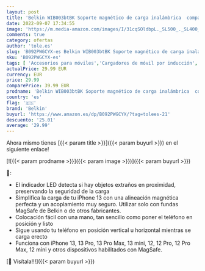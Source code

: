 ```yaml
---
layout: post
title: 'Belkin WIB003btBK Soporte magnético de carga inalámbrica  compatible con MagSafe para la serie iPhone 12 y otros dispositivos habilitados con MagSafe  Negro'
date: 2022-09-07 17:34:55
image: 'https://m.media-amazon.com/images/I/31cqSOldbpL._SL500_._SL400_.jpg'
comments: true
category: ofertas
author: 'tole.es'
slug: 'B092PWGCYX-es Belkin WIB003btBK Soporte magnético de carga inalámbrica...'
sku: 'B092PWGCYX-es'
tags: [ 'Accesorios para móviles','Cargadores de móvil por inducción','Cargadores para móviles','Comunicación móvil y accesorios','Electrónica','belkin','iphone','🇪🇸', ]
actualPrice: 29.99 EUR
currency: EUR
price: 29.99
comparePrice: 39.99 EUR
prodname: 'Belkin WIB003btBK Soporte magnético de carga inalámbrica  compatible con MagSafe para la serie iPhone 12 y otros dispositivos habilitados con MagSafe  Negro'
country: 'es'
flag: '🇪🇸'
brand: 'Belkin'
buyurl: 'https://www.amazon.es/dp/B092PWGCYX/?tag=tolees-21'
descuento: '25.01'
average: '29.99'
---
```


Ahora mismo tienes [{{< param title >}}]({{< param buyurl >}}) en el siguiente enlace!

[![{{< param prodname >}}]({{< param image >}})]({{< param buyurl >}})

🔎:

- El indicador LED detecta si hay objetos extraños en proximidad, preservando la seguridad de la carga
- Simplifica la carga de tu iPhone 13 con una alineación magnética perfecta y un acoplamiento muy seguro. Utilizar solo con fundas MagSafe de Belkin o de otros fabricantes.
- Colocación fácil con una mano, tan sencillo como poner el teléfono en posición y listo
- Sigue usando tu teléfono en posición vertical u horizontal mientras se carga erecto
- Funciona con iPhone 13, 13 Pro, 13 Pro Max, 13 mini, 12, 12 Pro, 12 Pro Max, 12 mini y otros dispositivos habilitados con MagSafe.

[🛒 Visítala!!!]({{< param buyurl >}})
